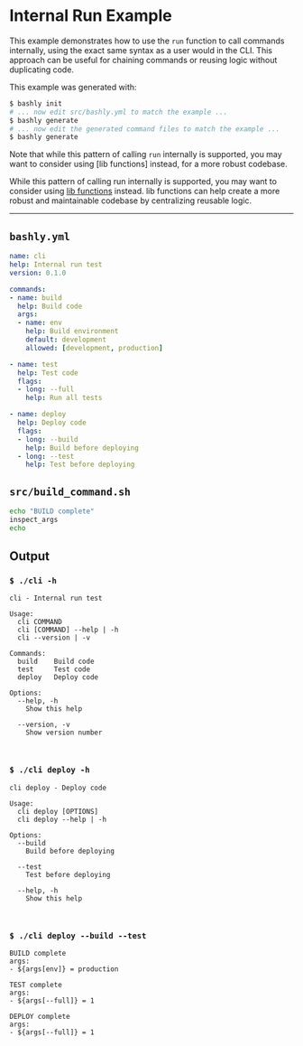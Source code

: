 # Internal Run Example

This example demonstrates how to use the `run` function to call commands
internally, using the exact same syntax as a user would in the CLI. This
approach can be useful for chaining commands or reusing logic without
duplicating code.

This example was generated with:

```bash
$ bashly init
# ... now edit src/bashly.yml to match the example ...
$ bashly generate
# ... now edit the generated command files to match the example ...
$ bashly generate
```

Note that while this pattern of calling `run` internally is supported, you may
want to consider using [lib functions]
instead, for a more robust codebase.

While this pattern of calling run internally is supported, you may want to
consider using [lib functions](https://bashly.dannyb.co/usage/writing-your-scripts/#adding-common-functions)
instead. lib functions can help create a more robust and maintainable codebase
by centralizing reusable logic.

<!-- include: src/build_command.sh -->
<!-- include: src/test_command.sh -->
<!-- include: src/deploy_command.sh -->

-----

## `bashly.yml`

````yaml
name: cli
help: Internal run test
version: 0.1.0

commands:
- name: build
  help: Build code
  args:
  - name: env
    help: Build environment
    default: development
    allowed: [development, production]

- name: test
  help: Test code
  flags:
  - long: --full
    help: Run all tests

- name: deploy
  help: Deploy code
  flags:
  - long: --build
    help: Build before deploying
  - long: --test
    help: Test before deploying
````

## `src/build_command.sh`

````bash
echo "BUILD complete"
inspect_args
echo
````


## Output

### `$ ./cli -h`

````shell
cli - Internal run test

Usage:
  cli COMMAND
  cli [COMMAND] --help | -h
  cli --version | -v

Commands:
  build    Build code
  test     Test code
  deploy   Deploy code

Options:
  --help, -h
    Show this help

  --version, -v
    Show version number



````

### `$ ./cli deploy -h`

````shell
cli deploy - Deploy code

Usage:
  cli deploy [OPTIONS]
  cli deploy --help | -h

Options:
  --build
    Build before deploying

  --test
    Test before deploying

  --help, -h
    Show this help



````

### `$ ./cli deploy --build --test`

````shell
BUILD complete
args:
- ${args[env]} = production

TEST complete
args:
- ${args[--full]} = 1

DEPLOY complete
args:
- ${args[--full]} = 1


````



